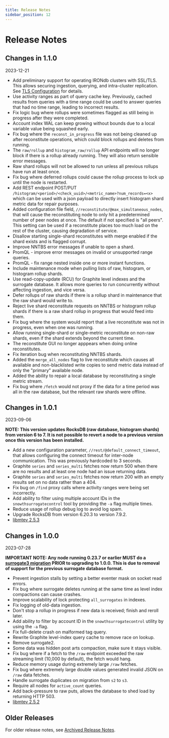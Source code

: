 ```yaml
---
title: Release Notes
sidebar_position: 12
---
```


# Release Notes

## Changes in 1.1.0

2023-12-21

 * Add preliminary support for operating IRONdb clusters with SSL/TLS. This
   allows securing ingestion, querying, and intra-cluster replication. See
   [TLS Configuration](/irondb/getting-started/configuration#tls-configuration)
   for details.
 * Use activity ranges as part of query cache key. Previously, cached results
   from queries with a time range could be used to answer queries that had no
   time range, leading to incorrect results.
 * Fix logic bug where rollups were sometimes flagged as still being in
   progress after they were completed.
 * Account index WAL can keep growing without bounds due to a local variable
   value being squashed early.
 * Fix bug where the `reconst_in_progress` file was not being cleaned up after
   reconstitute operations, which could block rollups and deletes from running.
 * The `raw/rollup` and `histogram_raw/rollup` API endpoints will no longer
   block if there is a rollup already running. They will also return sensible
   error messages.
 * Raw shard rollups will not be allowed to run unless all previous rollups
   have run at least once.
 * Fix bug where deferred rollups could cause the rollup process to lock up
   until the node is restarted.
 * Add REST endpoint POST/PUT
   `/histogram/<period>/<check_uuid>/<metric_name>?num_records=<x>` which can
   be used with a json payload to directly insert histogram shard metric data
   for repair purposes.
 * Added configuration file field, `//reconstitute/@max_simultaneous_nodes`,
   that will cause the reconstituting node to only hit a predetermined
   number of peer nodes at once. The default if not specified is "all peers".
   This setting can be used if a reconstitute places too much load on the rest
   of the cluster, causing degradation of service.
 * Disallow starting single-shard reconstitutes with merge enabled if the shard
   exists and is flagged corrupt.
 * Improve NNTBS error messages if unable to open a shard.
 * PromQL - improve error messages on invalid or unsupported range queries.
 * PromQL - fix range nested inside one or more instant functions.
 * Include maintenance mode when pulling lists of raw, histogram, or histogram
   rollup shards.
 * Use read-copy-update (RCU) for Graphite level indexes and the surrogate
   database. It allows more queries to run concurrently without affecting
   ingestion, and vice versa.
 * Defer rollups of raw shards if there is a rollup shard in maintenance that
   the raw shard would write to.
 * Reject live shard reconstitute requests on NNTBS or histogram rollup shards
   if there is a raw shard rollup in progress that would feed into them.
 * Fix bug where the system would report that a live reconstitute was not in
   progress, even when one was running.
 * Allow running single-shard or single-metric reconstitute on non-raw shards,
   even if the shard extends beyond the current time.
 * The reconstitute GUI no longer apppears when doing online reconstitutes.
 * Fix iteration bug when reconstituting NNTBS shards.
 * Added the `merge_all_nodes` flag to live reconstitute which causes all
   available and non-blacklisted write copies to send metric data instead of
   only the "primary" available node.
 * Added the ability to repair a local database by reconstituting a single
   metric stream.
 * Fix bug where `/fetch` would not proxy if the data for a time period was all
   in the raw database, but the relevant raw shards were offline.


## Changes in 1.0.1

2023-09-06

**NOTE: This version updates RocksDB (raw database, histogram shards) from
version 6 to 7. It is not possible to revert a node to a previous version once
this version has been installed.**

 * Add a new configuration parameter, `//rest/@default_connect_timeout`, that
   allows configuring the connect timeout for inter-node communication. This
   was previously hardcoded to 3 seconds.
 * Graphite `series` and `series_multi` fetches now return 500 when there are
   no results and at least one node had an issue returning data.
 * Graphite `series` and `series_multi` fetches now return 200 with an empty
   results set on no data rather than a 404.
 * Fix bug on `/find` proxy calls where activity ranges were being set
   incorrectly.
 * Add ability to filter using multiple account IDs in the
   `snowthsurrogatecontrol` tool by providing the `-a` flag multiple times.
 * Reduce usage of rollup debug log to avoid log spam.
 * Upgrade RocksDB from version 6.20.3 to version 7.9.2.
 * [libmtev 2.5.3](https://github.com/circonus-labs/libmtev/blob/master/ChangeLog.md#253)

## Changes in 1.0.0

2023-07-28

**IMPORTANT NOTE: Any node running 0.23.7 or earlier MUST do a [surrogate3
migration](/irondb/getting-started/configuration#surrogate_database) PRIOR to
upgrading to 1.0.0. This is due to removal of support for the previous
surrogate database format.**

 * Prevent ingestion stalls by setting a better eventer mask on socket read
   errors.
 * Fix bug where surrogate deletes running at the same time as level index
   compactions can cause crashes.
 * Improve scalability of lock protecting `all_surrogates` in indexes.
 * Fix logging of old-data ingestion.
 * Don't stop a rollup in progress if new data is received; finish and reroll
   later.
 * Add ability to filter by account ID in the `snowthsurrogatecontrol` utility
   by using the `-a` flag.
 * Fix full-delete crash on malformed tag query.
 * Rewrite Graphite level-index query cache to remove race on lookup.
 * Remove surrogate2.
 * Some data was hidden post arts compaction, make sure it stays visible.
 * Fix bug where if a fetch to the `/raw` endpoint exceeded the raw streaming
   limit (10,000 by default), the fetch would hang.
 * Reduce memory usage during extremely large `/raw` fetches.
 * Fix bug where extremely large double values generated invalid JSON on `/raw`
   data fetches.
 * Handle surrogate duplicates on migration from `s2` to `s3`.
 * Require all nodes for `active_count` queries.
 * Add back-pressure to raw puts, allows the database to shed load by returning
   HTTP 503.
 * [libmtev 2.5.2](https://github.com/circonus-labs/libmtev/blob/master/ChangeLog.md#252)

## Older Releases

For older release notes, see [Archived Release Notes](/irondb/release-notes-archive).
